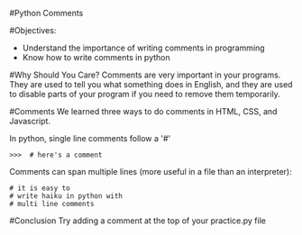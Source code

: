 
#Python Comments

#Objectives:
+	Understand the importance of writing comments in programming
+ Know how to write comments in python

#Why Should You Care?
Comments are very important in your programs. They are used to tell you what something does in English, and they are used to disable parts of your program if you need to remove them temporarily.

#Comments
We learned three ways to do comments in HTML, CSS, and Javascript.


In python, single line comments follow a '#'
```
>>>  # here's a comment
```
Comments can span multiple lines (more useful in a file than an interpreter):
```
# it is easy to
# write haiku in python with
# multi line comments
```
#Conclusion
Try adding a comment at the top of your practice.py file
